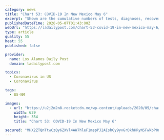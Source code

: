 ```yaml
---
category: news
title: "Chart 53: COVID-19 In New Mexico May 6"
excerpt: "Shown are the cumulative numbers of tests, diagnoses, recoveries and deaths in New Mexico. Created by Eli Ben-Naim. Fraction of people diagnosed with COVID-19 to"
publishedDateTime: 2020-05-07T01:43:00Z
webUrl: "https://ladailypost.com/chart-53-covid-19-in-new-mexico-may-6/"
type: article
quality: 55
heat: 55
published: false

provider:
  name: Los Alamos Daily Post
  domain: ladailypost.com

topics:
  - Coronavirus in US
  - Coronavirus

tags:
  - US-NM

images:
  - url: "https://u2j2m2n8.rocketcdn.me/wp-content/uploads/2020/05/chart-A.jpg"
    width: 629
    height: 354
    title: "Chart 53: COVID-19 In New Mexico May 6"

secured: "MHX2ZTQnTtwCzQy6ZXVl4AW7hleF1mspPJ2AIshGy9yvGrDkhHRyNSFwkbPOnnweA6UAeFzFMnRaMCO4/tajgeW0wVeyPs1lcyjS9JCDL/EF5/4XV8UCNn/5w4SVzIEHlgQGb6CoX8T8ggJrYaS+R4B4Lt741M4LU9d2VvUH6uzm++6KAM8W470SBnVdd4TyzZPbHYa/72Gm0IAf83bRKrBJTlV9vUwe5J4XSg8jnGokxOTQgSLgh75+q2qhAxDvMFIJdIG5H4NrSc6HkzMvU3Nn+EJ9QIkyBqSAllLYVKFqMKPwq/LJqbNS5pOv1Zscxa+OTWpybY5PxAVxGgKWCb1RRHbOBsQGrEUG6C9DVoNlIi6fs9+2FskUPY/Y8CLTQt2VoISs6Ibyyf8T699QfEvWvbwVOcdFqpnODkhmCMMUCgOhKiBeeBq0IdDX7v1VFA5Wkd3TJgYBd4rBe2TvgDKcNB45TWPAZ57AlPsLAgs=;PUADaunM4bJR4Dg7fbE4JA=="
---
```


